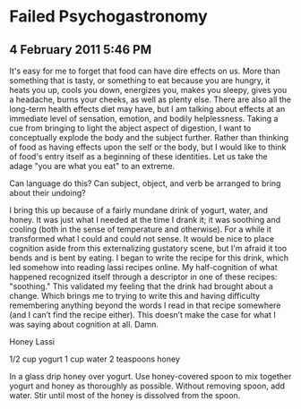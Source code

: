 # Failed Psychogastronomy
## 4 February 2011 5:46 PM

It's easy for me to forget that food can have dire effects on us. More than something that is tasty, or something to eat because you are hungry, it heats you up, cools you down, energizes you, makes you sleepy, gives you a headache, burns your cheeks, as well as plenty else. There are also all the long-term health effects diet may have, but I am talking about effects at an immediate level of sensation, emotion, and bodily helplessness. Taking a cue from bringing to light the abject aspect of digestion, I want to conceptually explode the body and the subject further. Rather than thinking of food as having effects upon the self or the body, but I would like to think of food's entry itself as a beginning of these identities. Let us take the adage "you are what you eat" to an extreme.

Can language do this? Can subject, object, and verb be arranged to bring about their undoing?

I bring this up because of a fairly mundane drink of yogurt, water, and honey. It was just what I needed at the time I drank it; it was soothing and cooling (both in the sense of temperature and otherwise). For a while it transformed what I could and could not sense. It would be nice to place cognition aside from this externalizing gustatory scene, but I'm afraid it too bends and is bent by eating. I began to write the recipe for this drink, which led somehow into reading lassi recipes online. My half-cognition of what happened recognized itself through a descriptor in one of these recipes: "soothing." This validated my feeling that the drink had brought about a change. Which brings me to trying to write this and having difficulty remembering anything beyond the words I read in that recipe somewhere (and I can’t find the recipe either). This doesn’t make the case for what I was saying about cognition at all. Damn.



Honey Lassi

1/2 cup yogurt
1 cup water
2 teaspoons honey

In a glass drip honey over yogurt. Use honey-covered spoon to mix together yogurt and honey as thoroughly as possible. Without removing spoon, add water. Stir until most of the honey is dissolved from the spoon.